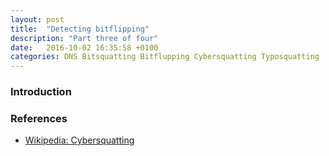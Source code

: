 ```yaml
---
layout: post
title:  "Detecting bitflipping"
description: "Part three of four"
date:   2016-10-02 16:35:58 +0100
categories: DNS Bitsquatting Bitflupping Cybersquatting Typosquatting
---
```

### Introduction

### References
* [Wikipedia: Cybersquatting][wiki-cybersquatting]

[wiki-cybersquatting]: https://en.wikipedia.org/wiki/Cybersquatting
